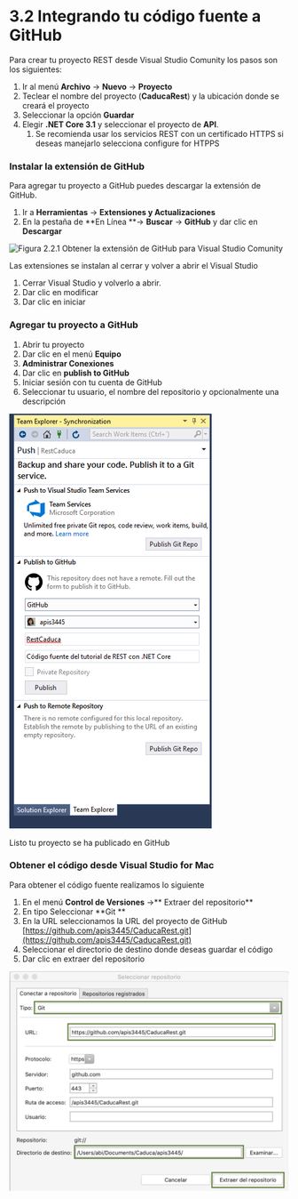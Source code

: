 # 3.2 Integrando tu código fuente a GitHub

Para crear tu proyecto REST desde Visual Studio Comunity los pasos son los siguientes:

1. Ir al menú **Archivo** -> **Nuevo** -> **Proyecto**
2. Teclear el nombre del proyecto (**CaducaRest**) y la ubicación donde se creará el proyecto
3. Seleccionar la opción **Guardar**
4. Elegir **.NET Core 3.1** y seleccionar el proyecto de **API**.&#x20;
   1. Se recomienda usar los servicios REST con un certificado HTTPS si deseas manejarlo selecciona configure for HTPPS&#x20;

### Instalar la extensión de GitHub

Para agregar tu proyecto a GitHub puedes descargar la extensión de GitHub.

1. Ir a **Herramientas** -> **Extensiones y Actualizaciones**
2. En la pestaña de **En Línea **-> **Buscar** -> **GitHub** y dar clic en **Descargar**

![Figura 2.2.1 Obtener la extensión de GitHub para Visual Studio Comunity](../../.gitbook/assets/2018-08-30\_1009.png)

Las extensiones se instalan al cerrar y volver a abrir el Visual Studio

1. Cerrar Visual Studio y volverlo a abrir.&#x20;
2. Dar clic en modificar
3. Dar clic en iniciar

### Agregar tu proyecto a GitHub

1. Abrir tu proyecto&#x20;
2. Dar clic en el menú **Equipo**
3. **Administrar Conexiones**
4. Dar clic en **publish to GitHub**
5. Iniciar sesión con tu cuenta de GitHub
6. Seleccionar tu usuario, el nombre del repositorio y opcionalmente una descripción

![Figura 2.2.2 Iniciar sesión con tu cuenta de GitHub](../../.gitbook/assets/publica.png)

Listo tu proyecto se ha publicado en GitHub

### Obtener el código desde Visual Studio for Mac

Para obtener el código fuente realizamos lo siguiente

1. En el menú **Control de Versiones** ->** Extraer del repositorio**
2. En tipo Seleccionar **Git **
3. En la URL seleccionamos la URL del proyecto de GitHub [https://github.com/apis3445/CaducaRest.git](https://github.com/apis3445/CaducaRest.git)
4. Seleccionar el directorio de destino donde deseas guardar el código
5. Dar clic en extraer del repositorio

![](<../../.gitbook/assets/image (19).png>)
